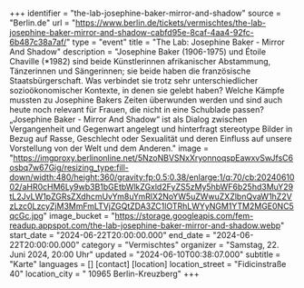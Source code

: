 +++
identifier = "the-lab-josephine-baker-mirror-and-shadow"
source = "Berlin.de"
url = "https://www.berlin.de/tickets/vermischtes/the-lab-josephine-baker-mirror-and-shadow-cabfd95e-8caf-4aa4-92fc-6b487c38a7af/"
type = "event"
title = "The Lab: Josephine Baker - Mirror And Shadow"
description = "Josephine Baker (1906-1975) und Étoile Chaville (*1982) sind beide Künstlerinnen afrikanischer Abstammung, Tänzerinnen und Sängerinnen; sie beide haben die französische Staatsbürgerschaft. Was verbindet sie trotz sehr unterschiedlicher sozioökonomischer Kontexte, in denen sie gelebt haben? Welche Kämpfe mussten zu Josephine Bakers Zeiten überwunden werden und sind auch heute noch relevant für Frauen, die nicht in eine Schublade passen? „Josephine Baker - Mirror And Shadow“ ist als Dialog zwischen Vergangenheit und Gegenwart angelegt und hinterfragt stereotype Bilder in Bezug auf Rasse, Geschlecht oder Sexualität und deren Einfluss auf unsere Vorstellung von der Welt und dem Anderen."
image = "https://imgproxy.berlinonline.net/5NzoNBVSNxXryonnoqspEawxvSwJfsC6osbq7w67Gig/resizing_type:fill-down/width:480/height:360/gravity:fp:0.5:0.38/enlarge:1/q:70/cb:2024061002/aHR0cHM6Ly9wb3B1bGEtbWlkZGxld2FyZS5zMy5hbWF6b25hd3MuY29tL2JvLW1pZGRsZXdhcmUvYm8uYmRlX2NoYW5uZWwuZXZlbnQvaW1hZ2VzLzc0LzcyZjM3MmFmLTVjZGQtZDA3ZC1lOTRhLWYyNGM1YTM2MGE0NC5qcGc.jpg"
image_bucket = "https://storage.googleapis.com/fem-readup.appspot.com/the-lab-josephine-baker-mirror-and-shadow.webp"
start_date = "2024-06-22T20:00:00.000"
end_date = "2024-06-22T20:00:00.000"
category = "Vermischtes"
organizer = "Samstag, 22. Juni 2024, 20:00 Uhr"
updated = "2024-06-10T00:38:07.000"
subtitle = "Karte"
languages = []
[contact]
[location]
location_street = "Fidicinstraße 40"
location_city = " 10965 Berlin-Kreuzberg"
+++